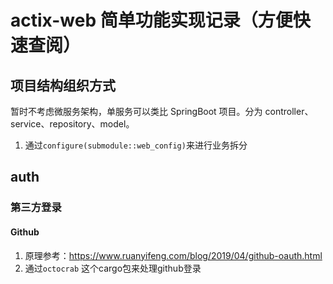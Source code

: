 # actix-web 简单功能实现记录（方便快速查阅）


## 项目结构组织方式

暂时不考虑微服务架构，单服务可以类比 SpringBoot 项目。分为 controller、service、repository、model。

1. 通过`configure(submodule::web_config)`来进行业务拆分

## auth

### 第三方登录

#### Github

1. 原理参考：https://www.ruanyifeng.com/blog/2019/04/github-oauth.html
2. 通过`octocrab` 这个cargo包来处理github登录